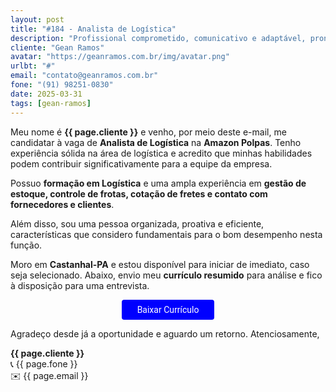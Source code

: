 ```yaml
---
layout: post
title: "#184 - Analista de Logística"
description: "Profissional comprometido, comunicativo e adaptável, pronto para agregar valor à equipe!"
cliente: "Gean Ramos"
avatar: "https://geanramos.com.br/img/avatar.png"
urlbt: "#"
email: "contato@geanramos.com.br"
fone: "(91) 98251-0830"
date: 2025-03-31
tags: [gean-ramos]
---
```


Meu nome é **{{ page.cliente }}** e venho, por meio deste e-mail, me candidatar à vaga de **Analista de Logística** na **Amazon Polpas**. 
Tenho experiência sólida na área de logística e acredito que minhas habilidades podem contribuir significativamente para a equipe da empresa.  
  
Possuo **formação em Logística** e uma ampla experiência em **gestão de estoque, controle de frotas, cotação de fretes e contato com fornecedores e clientes**. 

Além disso, sou uma pessoa organizada, proativa e eficiente, características que considero fundamentais para o bom desempenho nesta função.  
  
Moro em **Castanhal-PA** e estou disponível para iniciar de imediato, caso seja selecionado.
Abaixo, envio meu **currículo resumido** para análise e fico à disposição para uma entrevista.


<center><a href="{{ page.urlbt }}" class="btn" style="display: inline-block;padding: 8px 25px;color: white;font-size: 14px;text-decoration: none;border-radius: 4px;text-align: center;cursor: pointer;display: inline-block;font-weight: 400;font-family: 'Roboto', Tahoma, Verdana, Segoe, sans-serif;background-color: #00f;">Baixar Currículo</a></center>

Agradeço desde já a oportunidade e aguardo um retorno.
Atenciosamente,

**{{ page.cliente }}**<br>
📞 {{ page.fone }}<br>
✉️ {{ page.email }}
